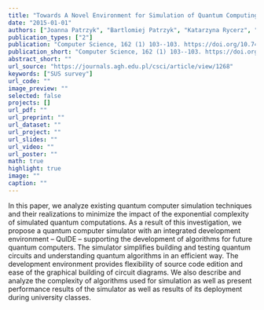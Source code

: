 ```yaml
---
title: "Towards A Novel Environment for Simulation of Quantum Computing"
date: "2015-01-01"
authors: ["Joanna Patrzyk", "Bartlomiej Patrzyk", "Katarzyna Rycerz", "Marian Bubak"]
publication_types: ["2"]
publication: "Computer Science, 162 (1) 103--103. https://doi.org/10.7494/csci.2015.16.1.103"
publication_short: "Computer Science, 162 (1) 103--103. https://doi.org/10.7494/csci.2015.16.1.103"
abstract_short: ""
url_source: "https://journals.agh.edu.pl/csci/article/view/1268"
keywords: ["SUS survey"]
url_code: ""
image_preview: ""
selected: false
projects: []
url_pdf: ""
url_preprint: ""
url_dataset: ""
url_project: ""
url_slides: ""
url_video: ""
url_poster: ""
math: true
highlight: true
image: ""
caption: ""
---
```

In this paper, we analyze existing quantum computer simulation techniques and their realizations to minimize the impact of the exponential complexity of simulated quantum computations. As a result of this investigation, we propose a quantum computer simulator with an integrated development environment – QuIDE – supporting the development of algorithms for future quantum computers. The simulator simplifies building and testing quantum circuits and understanding quantum algorithms in an efficient way. The development environment provides flexibility of source code edition and ease of the graphical building of circuit diagrams. We also describe and analyze the complexity of algorithms used for simulation as well as present performance results of the simulator as well as results of its deployment during university classes.

